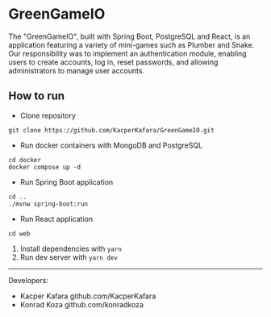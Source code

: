 # GreenGameIO
The "GreenGameIO", built with Spring Boot, PostgreSQL and React, is an application featuring a variety of mini-games such as Plumber and Snake. Our responsibility was to implement an authentication module, enabling users to create accounts, log in, reset passwords, and allowing administrators to manage user accounts.
## How to run
- Clone repository
```
git clone https://github.com/KacperKafara/GreenGameIO.git
```
- Run docker containers with MongoDB and PostgreSQL
```
cd docker
docker compose up -d
```
 - Run Spring Boot application
```
cd ..
./mvnw spring-boot:run
```
 - Run React application
```
cd web
```
1. Install dependencies with  `yarn`
2. Run dev server with  `yarn dev`
---
Developers:
- Kacper Kafara github.com/KacperKafara
- Konrad Koza github.com/konradkoza
